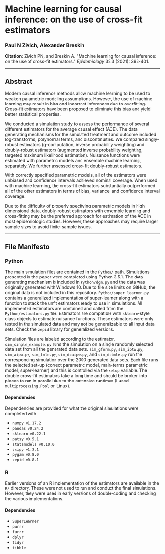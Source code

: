 # Machine learning for causal inference: on the use of cross-fit estimators 

### Paul N Zivich, Alexander Breskin

**Citation**: Zivich PN, and Breskin A. "Machine learning for causal inference: on the use of cross-fit estimators." 
*Epidemiology* 32.3 (2021): 393-401.

--------------------------------

## Abstract

Modern causal inference methods allow machine learning to be used to weaken parametric modeling assumptions. However, 
the use of machine learning may result in bias and incorrect inferences due to overfitting. Cross-fit estimators have 
been proposed to eliminate this bias and yield better statistical properties.

We conducted a simulation study to assess the performance of several different estimators for the average causal 
effect (ACE). The data generating mechanisms for the simulated treatment and outcome included log-transforms, 
polynomial terms, and discontinuities. We compared singly-robust estimators (g-computation, inverse probability 
weighting) and doubly-robust estimators (augmented inverse probability weighting, targeted maximum likelihood 
estimation). Nuisance functions were estimated with parametric models and ensemble machine learning, separately. 
We further assessed cross-fit doubly-robust estimators.

With correctly specified parametric models, all of the estimators were unbiased and confidence intervals achieved 
nominal coverage. When used with machine learning, the cross-fit estimators substantially outperformed all of the 
other estimators in terms of bias, variance, and confidence interval coverage.

Due to the difficulty of properly specifying parametric models in high dimensional data, doubly-robust estimators with 
ensemble learning and cross-fitting may be the preferred approach for estimation of the ACE in most epidemiologic 
studies. However, these approaches may require larger sample sizes to avoid finite-sample issues.

--------------------------------

## File Manifesto

### Python
The main simulation files are contained in the `Python/` path. Simulations presented in the paper were completed using 
Python 3.5.1. The data generating mechanism is included in `Python/dgm.py` and the data was originally generated with 
Windows 10. Due to file size limits on GitHub, the original data is not included in this repository. 
`Python/super_learner.py` contains a generalized implementation of super-learner along with a function to stack the 
unfit estimators ready to use in simulations. All implemented estimators are contained and called from the 
`Python/estimators.py` file. Estimators are compatible with `sklearn`-style class objects to estimate nuisance 
functions. These estimators were only tested in the simulated data and may not be generalizable to all input data sets.
Check the `zepid` library for generalized versions.

Simulation files are labeled according to the estimator. `sim_single_example.py` runs the simulation on a single 
randomly selected  data set from all the generated data sets. `sim_gform.py`, `sim_iptw.py`, `sim_aipw.py`, 
`sim_tmle.py`, `sim_dcaipw.py`, and `sim_dctmle.py` run the corresponding simulation over the 2000 generated data sets. 
Each file runs the selected set-up (correct parametric model, main-terms parametric model, super-learner) and this is 
controlled via the `setup` variable. The double cross-fit estimators take a long time and should be broken into pieces
to run in parallel due to the extensive runtimes (I used `multiprocessing.Pool` on Linux).

#### Dependencies
Dependencies are provided for what the original simulations were completed with
- `numpy v1.17.2`
- `pandas v0.24.2`
- `sklearn v0.22.1`
- `patsy v0.5.1`
- `statsmodels v0.10.0`
- `scipy v1.3.1`
- `pygam v0.8.0`
- `zepid v0.8.1`

### R
Earlier versions of an R implementation of the estimators are available in the `R/` directory. These were not used to
run and conduct the final simulations. However, they were used in early versions of double-coding and checking the
various implementations.

#### Dependencies
- `SuperLearner`
- `purrr`
- `furrr`
- `dplyr`
- `tidyr`
- `tibble`
